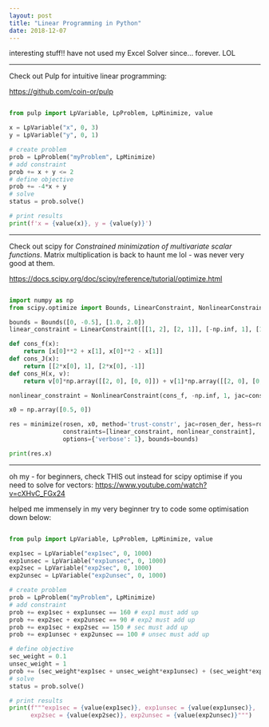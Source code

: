 ```yaml
---
layout: post
title: "Linear Programming in Python"
date: 2018-12-07
---
```


interesting stuff!! have not used my Excel Solver since... forever. LOL

---

Check out Pulp for intuitive linear programming:

https://github.com/coin-or/pulp

```python

from pulp import LpVariable, LpProblem, LpMinimize, value

x = LpVariable("x", 0, 3)
y = LpVariable("y", 0, 1)

# create problem
prob = LpProblem("myProblem", LpMinimize)
# add constraint
prob += x + y <= 2
# define objective
prob += -4*x + y
# solve
status = prob.solve()

# print results
print(f'x = {value(x)}, y = {value(y)}')

```

---

Check out scipy for *Constrained minimization of multivariate scalar functions*. Matrix multiplication is back to haunt me lol - was never very good at them.

https://docs.scipy.org/doc/scipy/reference/tutorial/optimize.html

```python

import numpy as np
from scipy.optimize import Bounds, LinearConstraint, NonlinearConstraint, minimize, rosen, rosen_der, rosen_hess

bounds = Bounds([0, -0.5], [1.0, 2.0])
linear_constraint = LinearConstraint([[1, 2], [2, 1]], [-np.inf, 1], [1, 1])

def cons_f(x):
    return [x[0]**2 + x[1], x[0]**2 - x[1]]
def cons_J(x):
    return [[2*x[0], 1], [2*x[0], -1]]
def cons_H(x, v):
    return v[0]*np.array([[2, 0], [0, 0]]) + v[1]*np.array([[2, 0], [0, 0]])

nonlinear_constraint = NonlinearConstraint(cons_f, -np.inf, 1, jac=cons_J, hess=cons_H)

x0 = np.array([0.5, 0])

res = minimize(rosen, x0, method='trust-constr', jac=rosen_der, hess=rosen_hess,
               constraints=[linear_constraint, nonlinear_constraint],
               options={'verbose': 1}, bounds=bounds)

print(res.x)

```

---

oh my - for beginners, check THIS out instead for scipy optimise if you need to solve for vectors: https://www.youtube.com/watch?v=cXHvC_FGx24

helped me immensely in my very beginner try to code some optimisation down below:

```python

from pulp import LpVariable, LpProblem, LpMinimize, value

exp1sec = LpVariable("exp1sec", 0, 1000)
exp1unsec = LpVariable("exp1unsec", 0, 1000)
exp2sec = LpVariable("exp2sec", 0, 1000)
exp2unsec = LpVariable("exp2unsec", 0, 1000)

# create problem
prob = LpProblem("myProblem", LpMinimize)
# add constraint
prob += exp1sec + exp1unsec == 160 # exp1 must add up
prob += exp2sec + exp2unsec == 90 # exp2 must add up
prob += exp1sec + exp2sec == 150 # sec must add up
prob += exp1unsec + exp2unsec == 100 # unsec must add up

# define objective
sec_weight = 0.1
unsec_weight = 1
prob += (sec_weight*exp1sec + unsec_weight*exp1unsec) + (sec_weight*exp2sec + unsec_weight*exp2unsec)
# solve
status = prob.solve()

# print results
print(f"""exp1sec = {value(exp1sec)}, exp1unsec = {value(exp1unsec)}, 
      exp2sec = {value(exp2sec)}, exp2unsec = {value(exp2unsec)}""")

```